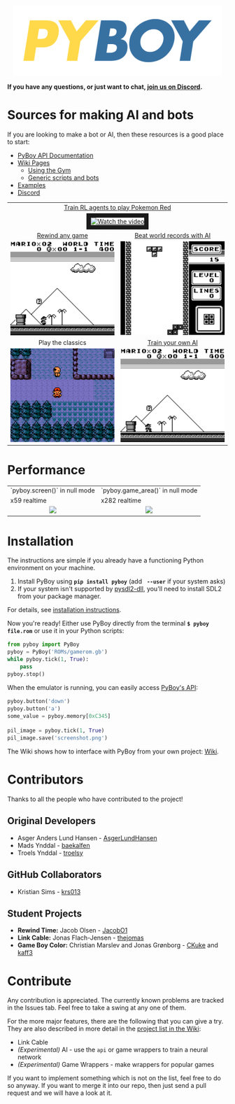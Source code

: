 <p align="center">
<img src="extras/README/pyboy.svg" width="480">
</p>

__If you have any questions, or just want to chat, [join us on Discord](https://discord.gg/Zrf2nyH).__

Sources for making AI and bots
==============================
If you are looking to make a bot or AI, then these resources is a good place to start:
 * [PyBoy API Documentation](https://baekalfen.github.io/PyBoy/index.html)
 * [Wiki Pages](https://github.com/Baekalfen/PyBoy/wiki/)
   * [Using the Gym](https://github.com/Baekalfen/PyBoy/wiki/Scripts,-AI-and-Bots)
   * [Generic scripts and bots](https://github.com/Baekalfen/PyBoy/wiki/Scripts,-AI-and-Bots)
 * [Examples](https://github.com/Baekalfen/PyBoy/tree/master/examples)
 * [Discord](https://discord.gg/Zrf2nyH)

<!---
Generate GIF with the layout and captions
-->
<table>
  <tbody>
    <tr>
      <td colspan=2 align="center"><a href=https://github.com/PWhiddy/PokemonRedExperiments>Train RL agents to play Pokemon Red</a>
      </td>
    </tr>
    <tr>
      <td colspan=2 align="center">
        <div align="center">
        <a href="http://www.youtube.com/watch?feature=player_embedded&v=DcYLT37ImBY" target="_blank">
        <img src="http://img.youtube.com/vi/DcYLT37ImBY/mqdefault.jpg" alt="Watch the video" width="500" border="10" />
        </a>
        <!-- https://www.youtube.com/watch?v=DcYLT37ImBY -->
        <!-- <img src="extras/README/8.gif" width="400"><br> -->
        </div>
      </td>
    </tr>
    <tr>
      <td align="center"><a href=https://github.com/Baekalfen/PyBoy/wiki/Experimental-and-optional-features#rewind-time>Rewind any game</a><br>
      </td>
      <td align="center"><a href=https://github.com/uiucanh/tetris>Beat world records with AI</a><br>
      </td>
    </tr>
    <tr>
      <td align="center">
        <img src="extras/README/5.gif" width="250">
      </td>
      <td align="center">
        <img src="extras/README/7.gif" width="250">
      </td>
    </tr>
    <tr>
      <td align="center">Play the classics<br>
      </td>
      <td align="center"><a href=https://github.com/lixado/PyBoy-RL>Train your own AI</a><br>
      </td>
    </tr>
    <tr>
      <td align="center">
        <img src="extras/README/1.gif" width="250">
      </td>
      <td align="center">
        <img src="extras/README/6.gif" width="250">
      </td>
    </tr>
  </tbody>
</table>

Performance
===========
<table>
  <tbody>
    <tr>
      <td align="center">
        `pyboy.screen()` in null mode
      </td>
      <td align="center">
        `pyboy.game_area()` in null mode
      </td>
    </tr>
    <tr>
      <td>
      x59 realtime
      </td>
      <td>
      x282 realtime
      </td>
    </tr>
    <tr>
      <td align="center">
        <img src="README/screen.png" width="200">
      </td>
      <td align="center">
        <img src="README/game_area.png" width="200">
      </td>
    </tr>
  </tbody>
</table>

Installation
============
The instructions are simple if you already have a functioning Python environment on your machine.

 1. Install PyBoy using __`pip install pyboy`__ (add __` --user`__ if your system asks)
 2. If your system isn't supported by [pysdl2-dll](https://pypi.org/project/pysdl2-dll/), you'll need to install SDL2 from your package manager.

For details, see [installation instructions](https://github.com/Baekalfen/PyBoy/wiki/Installation).

Now you're ready! Either use PyBoy directly from the terminal __`$ pyboy file.rom`__ or use it in your Python scripts:
```python
from pyboy import PyBoy
pyboy = PyBoy('ROMs/gamerom.gb')
while pyboy.tick(1, True):
    pass
pyboy.stop()
```

<!-- Or using the context manager:
```python
from pyboy import PyBoy
with PyBoy('ROMs/gamerom.gb') as pyboy:
    while pyboy.tick(1, True):
        pass
``` -->

When the emulator is running, you can easily access [PyBoy's API](https://baekalfen.github.io/PyBoy/index.html):
```python
pyboy.button('down')
pyboy.button('a')
some_value = pyboy.memory[0xC345]

pil_image = pyboy.tick(1, True)
pil_image.save('screenshot.png')
```

The Wiki shows how to interface with PyBoy from your own project: [Wiki](https://github.com/Baekalfen/PyBoy/wiki).


Contributors
============

Thanks to all the people who have contributed to the project!

Original Developers
-------------------

 * Asger Anders Lund Hansen - [AsgerLundHansen](https://github.com/AsgerLundHansen)
 * Mads Ynddal - [baekalfen](https://github.com/Baekalfen)
 * Troels Ynddal - [troelsy](https://github.com/troelsy)

GitHub Collaborators
--------------------

 * Kristian Sims - [krs013](https://github.com/krs013)

Student Projects
----------------

 * __Rewind Time:__ Jacob Olsen - [JacobO1](https://github.com/JacobO1)
 * __Link Cable:__ Jonas Flach-Jensen - [thejomas](https://github.com/thejomas)
 * __Game Boy Color:__ Christian Marslev and Jonas Grønborg - [CKuke](https://github.com/CKuke) and [kaff3](https://github.com/kaff3)

Contribute
==========
Any contribution is appreciated. The currently known problems are tracked in the Issues tab. Feel free to take a swing at any one of them.

For the more major features, there are the following that you can give a try. They are also described in more detail in the [project list in the Wiki](https://github.com/Baekalfen/PyBoy/wiki/Student-Projects):
* Link Cable
* _(Experimental)_ AI - use the `api` or game wrappers to train a neural network
* _(Experimental)_ Game Wrappers - make wrappers for popular games

If you want to implement something which is not on the list, feel free to do so anyway. If you want to merge it into our repo, then just send a pull request and we will have a look at it.
